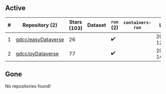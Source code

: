 ## Active
| # | Repository (2) | Stars (103) | Dataset | `run` (2) | `containers-run` | Last Modified |
| --- | --- | --- | --- | --- | --- | --- |
| 1 | [gdcc/easyDataverse](https://github.com/gdcc/easyDataverse) | 26 |  | :heavy_check_mark: |  | 2025-09-02 12:55:26+00:00 |
| 2 | [gdcc/pyDataverse](https://github.com/gdcc/pyDataverse) | 77 |  | :heavy_check_mark: |  | 2025-08-15 14:29:16+00:00 |

## Gone
No repositories found!
